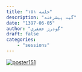 ```yaml
---
title: "جلسه ۱۵۱"
description: "گیت پیشرفته"
date: "1397-06-05"
author: "گودرز جعفری"
draft: false
categories:
    - "sessions"
---
```

[![poster151](../../img/posters/poster151.jpg)](../../img/poster151.jpg)
